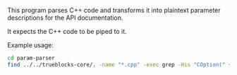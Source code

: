 This program parses C++ code and transforms it into plaintext parameter descriptions for the API documentation.

It expects the C++ code to be piped to it.

Example usage:

```sh
cd param-parser
find ../../trueblocks-core/. -name "*.cpp" -exec grep -His "COption(" {} \; | node index.js
```
